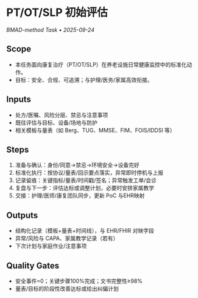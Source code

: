 # PT/OT/SLP 初始评估

_BMAD-method Task • 2025-09-24_

## Scope

- 本任务面向康复治疗（PT/OT/SLP）在养老设施日常健康监控中的标准化动作。
- 目标：安全、合规、可追溯；与护理/医务/家属高效衔接。

## Inputs

- 处方/医嘱、风险分层、禁忌与注意事项
- 既往评估与目标、设备/场地与防护
- 相关模板与量表（如 Berg、TUG、MMSE、FIM、FOIS/IDDSI 等）

## Steps

1. 准备与确认：身份/同意→禁忌→环境安全→设备完好
2. 标准化执行：按协议/量表/回示要点落实，异常即时停机与上报
3. 记录留痕：关键指标/量表/时间戳/签名；异常触发工单/会诊
4. 复盘与下一步：评估达标或调整计划，必要时安排家属教学
5. 交接：护理/医师/康复团队同步，更新 PoC 与EHR映射

## Outputs

- 结构化记录（模板+量表+时间线），与 EHR/FHIR 对映字段
- 异常/风险与 CAPA、家属教学记录（若有）
- 下次计划与家庭作业/注意事项

## Quality Gates

- 安全事件=0；关键步骤100%完成；文书完整性≥98%
- 量表/目标的阶段性改善达标或给出纠偏计划

